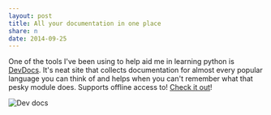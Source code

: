 ```yaml
---
layout: post
title: All your documentation in one place
share: n
date: 2014-09-25
---
```


One of the tools I've been using to help aid me in learning python is [DevDocs](http://devdocs.io/). It's neat site that collects documentation for almost every popular language you can think of and helps when you can't remember what that pesky module does. Supports offline access to! [Check it out](http://devdocs.io/)!

![Dev docs](/assets/images/2014/09/25/devdocs_screenshot.jpg "DevDocs.io")